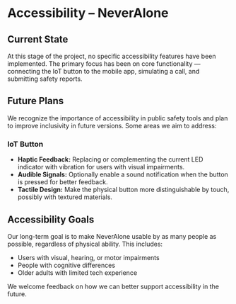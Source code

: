 # Accessibility – NeverAlone

## Current State

At this stage of the project, no specific accessibility features have been implemented. The primary focus has been on core functionality — connecting the IoT button to the mobile app, simulating a call, and submitting safety reports.

## Future Plans

We recognize the importance of accessibility in public safety tools and plan to improve inclusivity in future versions. Some areas we aim to address:

### IoT Button
- **Haptic Feedback:** Replacing or complementing the current LED indicator with vibration for users with visual impairments.
- **Audible Signals:** Optionally enable a sound notification when the button is pressed for better feedback.
- **Tactile Design:** Make the physical button more distinguishable by touch, possibly with textured materials.


## Accessibility Goals

Our long-term goal is to make NeverAlone usable by as many people as possible, regardless of physical ability. This includes:
- Users with visual, hearing, or motor impairments
- People with cognitive differences
- Older adults with limited tech experience

We welcome feedback on how we can better support accessibility in the future.

